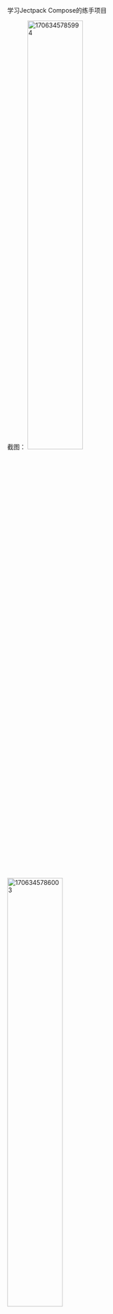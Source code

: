 学习Jectpack Compose的练手项目

截图：
<img alt="1706345785994" height="50%" src="https://github.com/Jeromest/app/assets/30967170/346fcb41-775e-4a30-bd34-5cec19b8bfaa" width="50%"/>
<img alt="1706345786003" height="50%" src="https://github.com/Jeromest/app/assets/30967170/9886278d-bdcc-4454-9492-f370205d5dbe" width="50%"/>
